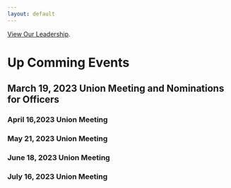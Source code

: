 ```yaml
---
layout: default
---
```


[View Our Leadership](./Our-Leadership.html).







# Up Comming Events 


## March 19, 2023 Union Meeting and Nominations for Officers 



### April 16,2023 Union Meeting 



### May 21, 2023 Union Meeting 



### June 18, 2023 Union Meeting



### July 16, 2023 Union Meeting 

